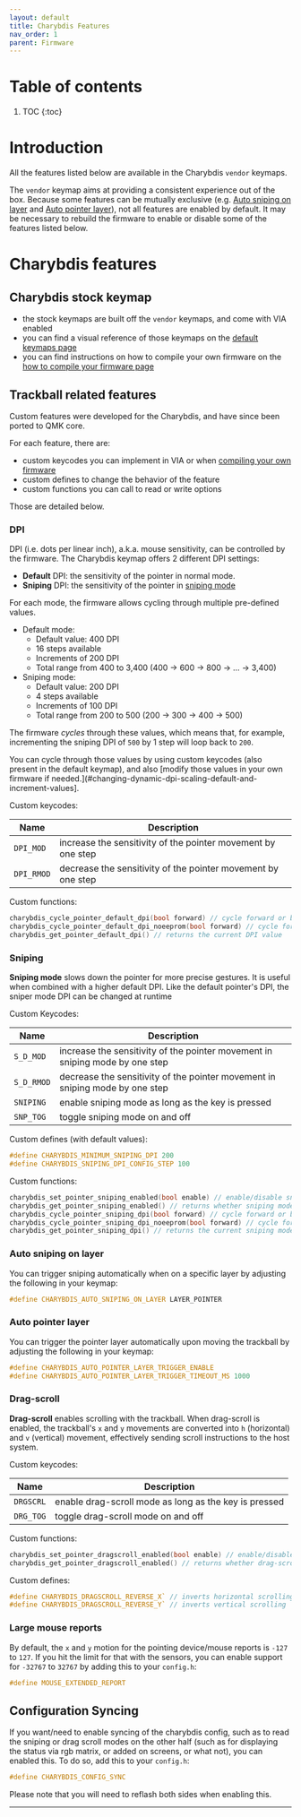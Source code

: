 ```yaml
---
layout: default
title: Charybdis Features
nav_order: 1
parent: Firmware
---
```


# Table of contents

1. TOC
{:toc}

# Introduction

All the features listed below are available in the Charybdis `vendor` keymaps.

The `vendor` keymap aims at providing a consistent experience out of the box. Because some features can be mutually exclusive (e.g. [Auto sniping on layer](#auto-sniping-on-layer) and [Auto pointer layer](#auto-pointer-layer)), not all features are enabled by default. It may be necessary to rebuild the firmware to enable or disable some of the features listed below.

# Charybdis features

## Charybdis stock keymap

- the stock keymaps are built off the `vendor` keymaps, and come with VIA enabled
- you can find a visual reference of those keymaps on the [default keymaps page][keymaps]
- you can find instructions on how to compile your own firmware on the [how to compile your firmware page][compile]

## Trackball related features

Custom features were developed for the Charybdis, and have since been ported to QMK core.

For each feature, there are:

- custom keycodes you can implement in VIA or when [compiling your own firmware][compile]
- custom defines to change the behavior of the feature
- custom functions you can call to read or write options

Those are detailed below.

### DPI

DPI (i.e. dots per linear inch), a.k.a. mouse sensitivity, can be controlled by the firmware. The Charybdis keymap offers 2 different DPI settings:

- **Default** DPI: the sensitivity of the pointer in normal mode.
- **Sniping** DPI: the sensitivity of the pointer in [sniping mode](#sniping)

For each mode, the firmware allows cycling through multiple pre-defined values.

- Default mode:
    - Default value: 400 DPI
    - 16 steps available
    - Increments of 200 DPI
    - Total range from 400 to 3,400 (400 → 600 → 800 → … → 3,400)
- Sniping mode:
    - Default value: 200 DPI
    - 4 steps available
    - Increments of 100 DPI
    - Total range from 200 to 500 (200 → 300 → 400 → 500)

The firmware _cycles_ through these values, which means that, for example, incrementing the sniping DPI of `500` by 1 step will loop back to `200`.

You can cycle through those values by using custom keycodes (also present in the default keymap), and also [modify those values in your own firmware if needed.](#changing-dynamic-dpi-scaling-default-and-increment-values].

Custom keycodes:

| Name   | Description                                                  |
| ------ | ------------------------------------------------------------ |
| `DPI_MOD` | increase the sensitivity of the pointer movement by one step |
| `DPI_RMOD` | decrease the sensitivity of the pointer movement by one step |

Custom functions:

```c
charybdis_cycle_pointer_default_dpi(bool forward) // cycle forward or backward the possible values
charybdis_cycle_pointer_default_dpi_noeeprom(bool forward) // cycle forward or backward the possible values without persisting the change to EEPROM
charybdis_get_pointer_default_dpi() // returns the current DPI value
```


### Sniping

**Sniping mode** slows down the pointer for more precise gestures. It is useful when combined with a higher default DPI. Like the default pointer's DPI, the sniper mode DPI can be changed at runtime

Custom Keycodes:

| Name   | Description                                                                  |
| ------ | ---------------------------------------------------------------------------- |
| `S_D_MOD` | increase the sensitivity of the pointer movement in sniping mode by one step |
| `S_D_RMOD` | decrease the sensitivity of the pointer movement in sniping mode by one step |
| `SNIPING`  | enable sniping mode as long as the key is pressed                            |
| `SNP_TOG` | toggle sniping mode on and off                                               |


Custom defines (with default values):

```c
#define CHARYBDIS_MINIMUM_SNIPING_DPI 200
#define CHARYBDIS_SNIPING_DPI_CONFIG_STEP 100
```

Custom functions:

```c
charybdis_set_pointer_sniping_enabled(bool enable) // enable/disable sniping mode
charybdis_get_pointer_sniping_enabled() // returns whether sniping mode is currently enabled
charybdis_cycle_pointer_sniping_dpi(bool forward) // cycle forward or backward the possible values
charybdis_cycle_pointer_sniping_dpi_noeeprom(bool forward) // cycle forward or backward the possible values without persisting the change to EEPROM
charybdis_get_pointer_sniping_dpi() // returns the current sniping mode DPI value
```

### Auto sniping on layer

You can trigger sniping automatically when on a specific layer by adjusting the following in your keymap:

```c
#define CHARYBDIS_AUTO_SNIPING_ON_LAYER LAYER_POINTER
```

### Auto pointer layer

You can trigger the pointer layer automatically upon moving the trackball by adjusting the following in your keymap:

```c
#define CHARYBDIS_AUTO_POINTER_LAYER_TRIGGER_ENABLE
#define CHARYBDIS_AUTO_POINTER_LAYER_TRIGGER_TIMEOUT_MS 1000
```

### Drag-scroll

**Drag-scroll** enables scrolling with the trackball. When drag-scroll is enabled, the trackball's `x` and `y` movements are converted into `h` (horizontal) and `v` (vertical) movement, effectively sending scroll instructions to the host system.

Custom keycodes:

| Name   | Description                                           |
| ------ | ----------------------------------------------------- |
| `DRGSCRL`  | enable drag-scroll mode as long as the key is pressed |
| `DRG_TOG` | toggle drag-scroll mode on and off                    |

Custom functions:

```c
charybdis_set_pointer_dragscroll_enabled(bool enable) // enable/disable drag-scroll
charybdis_get_pointer_dragscroll_enabled() // returns whether drag-scroll mode is currently enabled
```

Custom defines:

```c
#define CHARYBDIS_DRAGSCROLL_REVERSE_X` // inverts horizontal scrolling 
#define CHARYBDIS_DRAGSCROLL_REVERSE_Y` // inverts vertical scrolling 
```

### Large mouse reports

By default, the `x` and `y` motion for the pointing device/mouse reports is `-127` to `127`. If you hit the limit for that with the sensors, you can enable support for `-32767` to `32767` by adding this to your `config.h`:

```c
#define MOUSE_EXTENDED_REPORT
```

## Configuration Syncing
If you want/need to enable syncing of the charybdis config, such as to read the sniping or drag scroll modes on the other half (such as for displaying the status via rgb matrix, or added on screens, or what not), you can enabled this. To do so, add this to your `config.h`:

```c
#define CHARYBDIS_CONFIG_SYNC
```

Please note that you will need to reflash both sides when enabling this.

----

[keymaps]: {{site.baseurl}}/fw/default-keymaps.html
[compile]: {{site.baseurl}}/fw/compile-firmware.html